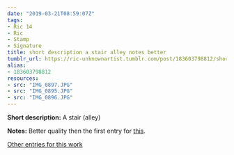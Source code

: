 ```yaml
---
date: "2019-03-21T08:59:07Z"
tags:
- Ric 14
- Ric
- Stamp
- Signature
title: short description a stair alley notes better
tumblr_url: https://ric-unknownartist.tumblr.com/post/183603798812/short-description-a-stair-alley-notes-better
alias:
- 183603798812
resources:
- src: "IMG_0897.JPG"
- src: "IMG_0895.JPG"
- src: "IMG_0896.JPG"
---
```


**Short description:** A stair (alley)

**Notes:** Better quality then the first entry for [this](/tags/Ric-14).

[Other entries for this work](/tags/Ric-14)
